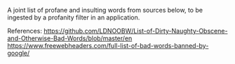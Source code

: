 A joint list of profane and insulting words from sources below, to be ingested by a profanity filter in an application.

References:
https://github.com/LDNOOBW/List-of-Dirty-Naughty-Obscene-and-Otherwise-Bad-Words/blob/master/en
https://www.freewebheaders.com/full-list-of-bad-words-banned-by-google/
